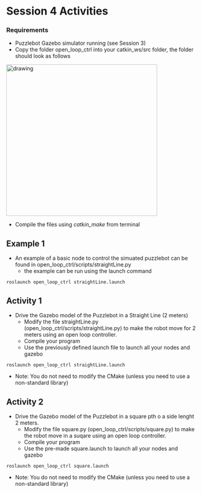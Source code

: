 # Session 4 Activities

### Requirements
* Puzzlebot Gazebo simulator running (see Session 3)
* Copy the folder open_loop_ctrl into your catkin_ws/src folder, the folder should look as follows
<img src="https://user-images.githubusercontent.com/67285979/187089591-091a9058-dcc1-4abe-80fa-c4405f29bcea.png" alt="drawing" width="400"/>

* Compile the files using *catkin_make* from terminal

## Example 1
* An example of a basic node to control the simuated puzzlebot can be found in open_loop_ctrl/scripts/straightLine.py
  - the example can be run using the launch command 

```
roslaunch open_loop_ctrl straightLine.launch
```

## Activity 1 
* Drive the Gazebo model of the Puzzlebot in a Straight Line (2 meters)
  - Modify the file straightLine.py (open_loop_ctrl/scripts/straightLine.py) to make the robot move for 2 meters using an open loop controller.
  - Compile your program
  - Use the previously defined launch file to launch all your nodes and gazebo
```
roslaunch open_loop_ctrl straightLine.launch
```
  - Note: You do not need to modify the CMake (unless you need to use a non-standard library)

## Activity 2
* Drive the Gazebo model of the Puzzlebot in a square pth o a side lenght 2 meters.
  - Modify the file square.py (open_loop_ctrl/scripts/square.py) to make the robot move in a suqare using an open loop controller.
  - Compile your program
  - Use the pre-made square.launch to launch all your nodes and gazebo
```
roslaunch open_loop_ctrl square.launch
```
  - Note: You do not need to modify the CMake (unless you need to use a non-standard library)
